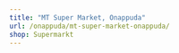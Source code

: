 ```yaml
---
title: "MT Super Market, Onappuda"
url: /onappuda/mt-super-market-onappuda/
shop: Supermarkt
---
```

